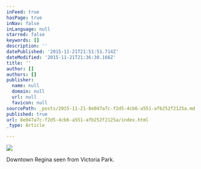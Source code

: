 ```yaml
---
inFeed: true
hasPage: true
inNav: false
inLanguage: null
starred: false
keywords: []
description: ''
datePublished: '2015-11-21T21:51:51.714Z'
dateModified: '2015-11-21T21:36:30.166Z'
title: ''
author: []
authors: []
publisher:
  name: null
  domain: null
  url: null
  favicon: null
sourcePath: _posts/2015-11-21-8e047a7c-f2d5-4cb6-a551-afb252f2125a.md
published: true
url: 8e047a7c-f2d5-4cb6-a551-afb252f2125a/index.html
_type: Article

---
```

![](https://the-grid-user-content.s3-us-west-2.amazonaws.com/9afd1a7d-fa9f-4147-8c88-fd85ffca986e.jpg)

Downtown Regina seen from Victoria Park.
